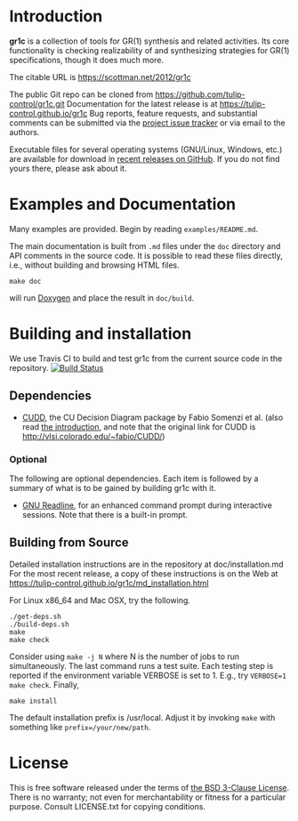 Introduction
============

**gr1c** is a collection of tools for GR(1) synthesis and related activities.
Its core functionality is checking realizability of and synthesizing strategies
for GR(1) specifications, though it does much more.

The citable URL is https://scottman.net/2012/gr1c

The public Git repo can be cloned from https://github.com/tulip-control/gr1c.git
Documentation for the latest release is at https://tulip-control.github.io/gr1c
Bug reports, feature requests, and substantial comments can be submitted via the
[project issue tracker](https://github.com/tulip-control/gr1c/issues) or via
email to the authors.

Executable files for several operating systems (GNU/Linux, Windows, etc.) are
available for download in [recent releases on GitHub](https://github.com/tulip-control/gr1c/releases).
If you do not find yours there, please ask about it.


Examples and Documentation
==========================

Many examples are provided.  Begin by reading `examples/README.md`.

The main documentation is built from `.md` files under the `doc` directory and
API comments in the source code. It is possible to read these files directly,
i.e., without building and browsing HTML files.

    make doc

will run [Doxygen](http://www.doxygen.org) and place the result in `doc/build`.


Building and installation
=========================

We use Travis CI to build and test gr1c from the current source code in the
repository. [![Build Status](https://travis-ci.org/tulip-control/gr1c.svg?branch=master)](https://travis-ci.org/tulip-control/gr1c)

Dependencies
------------

- [CUDD](https://web.archive.org/web/20180127051756/http://vlsi.colorado.edu/~fabio/CUDD/html/index.html), the CU Decision Diagram package
  by Fabio Somenzi et al. (also read [the introduction](https://web.archive.org/web/20150317121927/http://vlsi.colorado.edu/~fabio/CUDD/node1.html),
  and note that the original link for CUDD is <http://vlsi.colorado.edu/~fabio/CUDD/>)


### Optional

The following are optional dependencies. Each item is followed by a summary of
what is to be gained by building gr1c with it.

- [GNU Readline](https://www.gnu.org/software/readline/), for an enhanced command
  prompt during interactive sessions. Note that there is a built-in prompt.


Building from Source
--------------------

Detailed installation instructions are in the repository at doc/installation.md
For the most recent release, a copy of these instructions is on the Web at
https://tulip-control.github.io/gr1c/md_installation.html

For Linux x86_64 and Mac OSX, try the following.

    ./get-deps.sh
    ./build-deps.sh
    make
    make check

Consider using `make -j N` where N is the number of jobs to run simultaneously.
The last command runs a test suite. Each testing step is reported if the
environment variable VERBOSE is set to 1.  E.g., try `VERBOSE=1 make check`.
Finally,

    make install

The default installation prefix is /usr/local.  Adjust it by invoking `make`
with something like `prefix=/your/new/path`.


License
=======

This is free software released under the terms of [the BSD 3-Clause License](
https://opensource.org/licenses/BSD-3-Clause).  There is no warranty; not even
for merchantability or fitness for a particular purpose.  Consult LICENSE.txt
for copying conditions.
